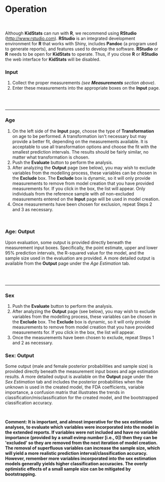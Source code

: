 # Operation
<br><br>
Although __KidStats__ can run with __R__, we recommend using __RStudio__ (http://www.rstudio.com). __RStudio__ is an integrated development environment for __R__ that works with Shiny, includes __Pandoc__ (a program used to generate reports), and features used to develop the software. __RStudio__ or __R__ needs to be open for __KidStats__ to operate. Thus, if you close __R__ or __RStudio__ the web interface for __KidStats__ will be disabled. 

### Input
1. Collect the proper measurements *(see __Measurements__ section above)*. 
2. Enter these measurements into the appropriate boxes on the __Input__ page. 

<br><br>

----

### Age
1. On the left side of the __Input__ page, choose the type of __Transformation__ on age to be performed. A transformation isn't necessary but may provide a better fit, depending on the measurements available. It is acceptable to use all transformation options and choose the fit with the smallest prediction intervals. The results should be fairly similar, no matter what transformation is chosen.
2. Push the __Evaluate__ button to perform the analysis.
3. After analyzing the __Output__ page (see below), you may wish to exclude variables from the modelling process, these variables can be chosen in the __Exclude__ box. The __Exclude__ box is dynamic, so it will only provide measurements to remove from model creation that you have provided measurements for. If you click in the box, the list will appear. Only individuals from the reference sample with *all* non-excluded measurements entered on the __Input__ page will be used in model creation. 
4. Once measurements have been chosen for exclusion, repeat Steps 2 and 3 as necessary.

<br>

###  Age: Output
Upon evaluation, some output is provided directly beneath the measurement input boxes. Specifically, the point estimate, upper and lower 95% prediction intervals, the R-squared value for the model, and the sample size used in the evaluation are provided. A more detailed output is available from the __Output__ page under the *Age Estimation* tab.

<br><br>

----

### Sex
1. Push the __Evaluate__ button to perform the analysis.
2. After analyzing the __Output__ page (see below), you may wish to exclude variables from the modelling process, these variables can be chosen in the __Exclude__ box. The __Exclude__ box is dynamic, so it will only provide measurements to remove from model creation that you have provided measurements for. If you click in the box, the list will appear. 
3. Once the measurements have been chosen to exclude, repeat Steps 1 and 2 as necessary.

### Sex: Output
Some output (male and female posterior probabilities and sample size) is provided directly beneath the measurement input boxes and age estimation results. A more detailed output is available on the __Output__ page under the *Sex Estimation* tab and includes the posterior probabilities when the unknown is used in the created model, the FDA coefficients, variable importance, a confusion matrix that illustrates the trends in classification/misclassification for the created model, and the bootstrapped classification accuracy.

<br>

**Comment: It is important, and almost imperative for the sex estimation analyses, to evaluate which variables were incorporated into the model in the extended reports. If variables were not included and have no variable importance (provided by a small evimp number [i.e., 0]) then they can be 'excluded' so they are removed from the next iteration of model creation. The removal of superfluous variables can increase the sample size, which will yield a more realistic prediction interval/classification accuracy. However, remember more variables incorporated into the sex estimation models generally yields higher classification accuracies. The overly optimistic effects of a small sample size can be mitigated by bootstrapping.** 
